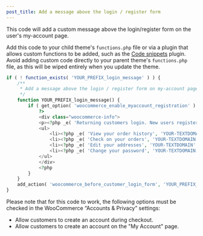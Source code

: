 ```yaml
---
post_title: Add a message above the login / register form
---
```


This code will add a custom message above the login/register form on the user's my-account page.

Add this code to your child theme's `functions.php` file or via a plugin that allows custom functions to be added, such as the [Code snippets](https://wordpress.org/plugins/code-snippets/) plugin. Avoid adding custom code directly to your parent theme's `functions.php` file, as this will be wiped entirely when you update the theme.

```php
if ( ! function_exists( 'YOUR_PREFIX_login_message' ) ) {
    /**
     * Add a message above the login / register form on my-account page
     */
    function YOUR_PREFIX_login_message() {
        if ( get_option( 'woocommerce_enable_myaccount_registration' ) == 'yes' ) {
            ?>
            <div class="woocommerce-info">
            <p><?php _e( 'Returning customers login. New users register for next time so you can:', 'YOUR-TEXTDOMAIN' ); ?></p>
            <ul>
                <li><?php _e( 'View your order history', 'YOUR-TEXTDOMAIN' ); ?></li>
                <li><?php _e( 'Check on your orders', 'YOUR-TEXTDOMAIN' ); ?></li>
                <li><?php _e( 'Edit your addresses', 'YOUR-TEXTDOMAIN' ); ?></li>
                <li><?php _e( 'Change your password', 'YOUR-TEXTDOMAIN' ); ?></li>
            </ul>
            </div>
            <?php
        }
    }
    add_action( 'woocommerce_before_customer_login_form', 'YOUR_PREFIX_login_message' );
}
```

Please note that for this code to work, the following options must be checked in the WooCommerce “Accounts & Privacy” settings:

-   Allow customers to create an account during checkout.
-   Allow customers to create an account on the "My Account" page.
